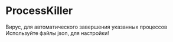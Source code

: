 # ProcessKiller
Вирус, для автоматического завершения указанных процессов  
Используйте файлы json, для настройки!
